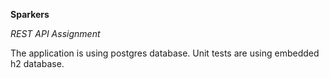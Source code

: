 

**Sparkers**

_REST API Assignment_

The application is using postgres database.
Unit tests are using embedded h2 database.
